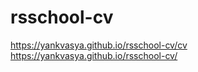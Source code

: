 # rsschool-cv


https://yankvasya.github.io/rsschool-cv/cv \
https://yankvasya.github.io/rsschool-cv/
